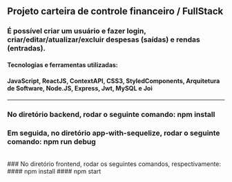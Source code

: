 ## Projeto carteira de controle financeiro /  FullStack

### É possível criar um usuário e fazer login, criar/editar/atualizar/excluir despesas (saídas) e rendas (entradas).

#### Tecnologias e ferramentas utilizadas:

#### JavaScript, ReactJS, ContextAPI, CSS3, StyledComponents, Arquitetura de Software, Node.JS, Express, Jwt, MySQL e Joi

------------------------------------------------------------------------------------------------------------------------------

### No diretório backend, rodar o seguinte comando: npm install
### Em seguida, no diretório app-with-sequelize, rodar o seguinte comando: npm run debug
<br>
### No diretório frontend, rodar os seguintes comandos, respectivamente:
#### npm install 
#### npm start


